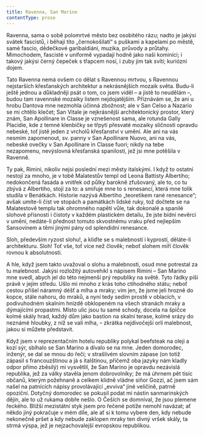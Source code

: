 ```yaml
---
title: Ravenna, San Marino
contentType: prose
---
```


Ravenna, sama o sobě polomrtvé město bez osobitého rázu; nadto je jakýsi svátek fascistů, i běhají tito „černokošilatí“ s puškami a kapelami po městě, samé fascio, dědečkové garibaldiáni, muzika, průvody a průtahy. Mimochodem, fascisté v uniformě vypadají hodně jako naši kominíci; i takový jakýsi černý čepeček s třapcem nosí, i zuby jim tak svítí; kuriózní dojem.

Tato Ravenna nemá ovšem co dělat s Ravennou mrtvou, s Ravennou nejstarších křesťanských architektur a nekrásnějších mozaik světa. Budu-li ještě jednou a důkladněji psát o tom, co jsem viděl – a jistě to neudělám –, budou tam ravennské mozaiky listem nejdojatějším. Přiznávám se, že ani u hrobu Dantova mne nezmohla účinná zbožnost; ale v San Celso a Nazario se mi chtělo klečet; San Vitale je nejkrásnější architektonický prostor, který znám, San Apollinare in Classe je vznešenost sama, ale rotunda Gally Placidie, kde z temné klenbičky se třpytí přesvaté mozaiky sličnosti opravdu nebeské, toť jistě jeden z vrcholů křesťanství v umění. Ale ani na vás nesmím zapomenout, sv. panny v San Apollinare Nuovo, ani na vás, nebeské ovečky v San Apollinare in Classe fuori; nikdy na tebe nezapomenu, nevýslovná křesťanská spanilosti, jež jsi mne potěšila v Ravenně.

Ty pak, Rimini, nikoliv nejsi poslední mezi městy italskými. I když to ostatní nestojí za mnoho, je v tobě Malatestův templ od Leona Battisty Albertiho; nedokončená fasáda a vnitřek od půlky barokně zfušovaný, ale to, co tu zbývá z Albertiho, stojí za to: a smiřuje mne to s renesancí, která mne tolik studila v Benátkách. Historie nazývá Albertiho „teoretikem rané renesance“; avšak umíte-li číst ve stopách a památkách lidské ruky, tož dočtete se na Malatestově templu tak ohromného napětí vůle, tak dokonalé a spanilé slohové přísnosti i čistoty v každém plastickém detailu, že jste bídní nevěrci v umění, nedáte-li přednost tomuto skvostnému vraku před nejlepším Sansovinem a těmi jinými pány od splendidní renesance.

Sloh, především ryzost slohu!, a kliďte se s malebností i kyprostí, děláte-li architekturu. Sloh! Toť vše, toť více než člověk; neboť slohem míří člověk rovnou k absolutnosti.

A hle, když jsem takto uvažoval o slohu a malebnosti, osud mne potrestal za tu malebnost. Jakýsi rozložitý autovehikl s nápisem Rimini – San Marino mne svedl, abych jel do této nejmenší prý republiky na světě. Tyto řádky píši právě v jejím středu. Ušlo mi mnoho z krás toho ctihodného státu; neboť cestou přišel náramný déšť a mlha a mraky; vím jen, že jsme jeli hrozně do kopce, stále nahoru, do mraků, a nyní tedy sedím prostě v oblacích, v podivuhodném skalním hnízdě obklopeném na všech stranách mraky a dýmajícími propastmi. Místo ulic jsou tu samé schody, docela na špičce kolmé skály hrad, každý dům jako bastion na skalní terase, kolmé srázy do neznámé hloubky, z níž se valí mlha, – zkrátka nejdivočejší orlí malebnost, jakou si můžete představit.

Když jsem v reprezentačním hotelu republiky polykal beefsteak na oleji a kozí sýr, sbíhalo se San Marino a dívalo se na mne. Jeden domorodec, inženýr, se dal se mnou do řeči; v strašlivém slovním zápase (on totiž zápasil s francouzštinou a já s italštinou, přičemž oba jazyky nám kladly odpor přímo zběsilý) mi vysvětlil, že San Marino je opravdu nezávislá republika, jež za války stavěla jenom dobrovolníky; že má úhrnem pět tisíc občanů, kterým požehnaně a celkem klidně vládne siňor Gozzi, ač jsem sám našel na patnících nápisy provolávající „evviva“ jiné veličině, patrně opoziční. Dotyčný domorodec se pokusil podat mi nástin sanmarinských dějin, ale to už rukama dobře nešlo. O Češích se domníval, že jsou plemene řeckého. Bližší mezistátní styk jsem pro řečené potíže nemohl navázat; ať někdo jiný pokračuje v mém díle, ale ať si k tomu vybere den, kdy nebude nekonečně pršet a kdy nebude zaklopen mraky ten divný vršek skály, ta strmá výspa, jež je nejzachovalejší evropskou republikou.
